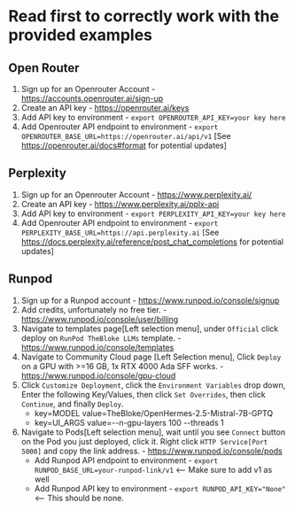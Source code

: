 # Read first to correctly work with the provided examples


## Open Router
1. Sign up for an Openrouter Account - https://accounts.openrouter.ai/sign-up
2. Create an API key - https://openrouter.ai/keys
3. Add API key to environment - `export OPENROUTER_API_KEY=your key here`
4. Add Openrouter API endpoint to environment - `export OPENROUTER_BASE_URL=https://openrouter.ai/api/v1` [See https://openrouter.ai/docs#format for potential updates]

## Perplexity
1. Sign up for an Openrouter Account - https://www.perplexity.ai/
2. Create an API key - https://www.perplexity.ai/pplx-api
3. Add API key to environment - `export PERPLEXITY_API_KEY=your key here`
4. Add Openrouter API endpoint to environment - `export PERPLEXITY_BASE_URL=https://api.perplexity.ai` [See https://docs.perplexity.ai/reference/post_chat_completions for potential updates]

## Runpod
1. Sign up for a Runpod account - https://www.runpod.io/console/signup
2. Add credits, unfortunately no free tier. - https://www.runpod.io/console/user/billing
3. Navigate to templates page[Left selection menu], under `Official` click deploy on `RunPod TheBloke LLMs` template. - https://www.runpod.io/console/templates
4. Navigate to Community Cloud page [Left Selection menu], Click `Deploy` on a GPU with >=16 GB, 1x RTX 4000 Ada SFF works. - https://www.runpod.io/console/gpu-cloud
5. Click `Customize Deployment`, click the `Environment Variables` drop down, Enter the following Key/Values, then click `Set Overrides`, then click `Continue`, and finally `Deploy`.
    - key=MODEL value=TheBloke/OpenHermes-2.5-Mistral-7B-GPTQ
    - key=UI_ARGS value=--n-gpu-layers 100 --threads 1
6. Navigate to Pods[Left selection menu], wait until you see `Connect` button on the Pod you just deployed, click it. Right click `HTTP Service[Port 5000]` and copy the link address. - https://www.runpod.io/console/pods
    - Add Runpod API endpoint to environment - `export RUNPOD_BASE_URL=your-runpod-link/v1` <-- Make sure to add v1 as well
    - Add Runpod API key to environment -  `export RUNPOD_API_KEY="None"` <-- This should be none.